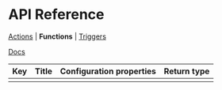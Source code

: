 <title>API Functions</title>

# API Reference
[Actions](./api-actions.html) | **Functions** | [Triggers](./api-triggers.html)

[Docs](./)

| Key | Title | Configuration properties | Return type |
| --- | ----- | ------------------------ | ----------- |
|     |       |                          |             |

<script type="module" src="../scripts/docs.js"></script>
<script>
  docs_fetchWithCache('../functions.json').then(res => res.json()).then(res => {
    if (res.status !== 'success') {
      console.log('Non success response received from Modd.io API: %o', res);
      alert('Non-success response received from Modd.io API. Check console for details.');
      return;
    }
    const table = document.querySelector('table');
    for (const func of res.message) {
      if (func.data.type === 'function') {
        const row = table.insertRow();
        row.insertCell().textContent = func.key;
        row.insertCell().textContent = func.title;
        row.insertCell().textContent = `{ ${func.data.fragments.filter(frag => frag.type === 'variable').map(frag => `${frag.field}: ${frag.extraData?.dataType || frag.dataType}`).join(', ')} }`;
        row.insertCell().textContent = func.data.category;
      }
    }
  }).catch(err => {
    console.error(err);
    alert('An error occured while fetching Modd.io API. Check console for details.');
  });
</script>